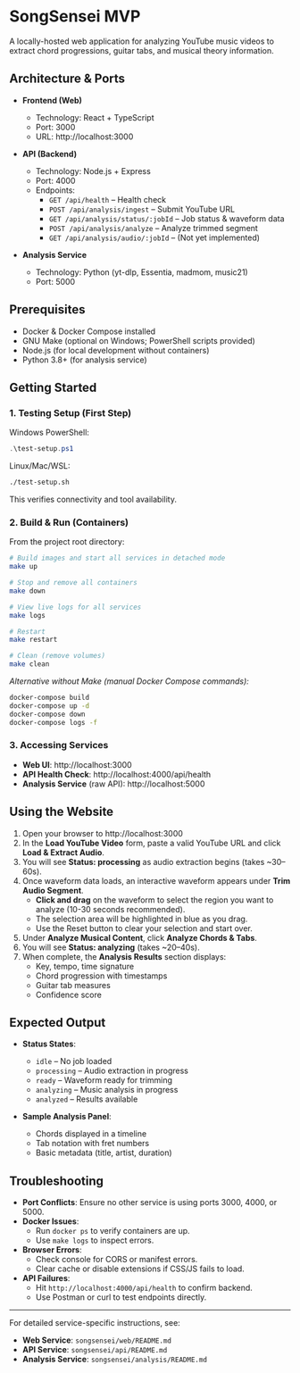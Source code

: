 # SongSensei MVP

A locally-hosted web application for analyzing YouTube music videos to extract chord progressions, guitar tabs, and musical theory information.

## Architecture & Ports

- **Frontend (Web)**  
  - Technology: React + TypeScript  
  - Port: 3000  
  - URL: http://localhost:3000

- **API (Backend)**  
  - Technology: Node.js + Express  
  - Port: 4000  
  - Endpoints:  
    - `GET /api/health` – Health check  
    - `POST /api/analysis/ingest` – Submit YouTube URL  
    - `GET /api/analysis/status/:jobId` – Job status & waveform data  
    - `POST /api/analysis/analyze` – Analyze trimmed segment  
    - `GET /api/analysis/audio/:jobId` – (Not yet implemented)

- **Analysis Service**  
  - Technology: Python (yt-dlp, Essentia, madmom, music21)  
  - Port: 5000  

## Prerequisites

- Docker & Docker Compose installed  
- GNU Make (optional on Windows; PowerShell scripts provided)  
- Node.js (for local development without containers)  
- Python 3.8+ (for analysis service)

## Getting Started

### 1. Testing Setup (First Step)

Windows PowerShell:
```powershell
.\test-setup.ps1
```

Linux/Mac/WSL:
```bash
./test-setup.sh
```

This verifies connectivity and tool availability.

### 2. Build & Run (Containers)

From the project root directory:

```bash
# Build images and start all services in detached mode
make up

# Stop and remove all containers
make down

# View live logs for all services
make logs

# Restart
make restart

# Clean (remove volumes)
make clean
```

_Alternative without Make (manual Docker Compose commands):_

```bash
docker-compose build
docker-compose up -d
docker-compose down
docker-compose logs -f
```

### 3. Accessing Services

- **Web UI**: http://localhost:3000  
- **API Health Check**: http://localhost:4000/api/health  
- **Analysis Service** (raw API): http://localhost:5000

## Using the Website

1. Open your browser to http://localhost:3000  
2. In the **Load YouTube Video** form, paste a valid YouTube URL and click **Load & Extract Audio**.  
3. You will see **Status: processing** as audio extraction begins (takes ~30–60s).  
4. Once waveform data loads, an interactive waveform appears under **Trim Audio Segment**.  
   - **Click and drag** on the waveform to select the region you want to analyze (10-30 seconds recommended).  
   - The selection area will be highlighted in blue as you drag.  
   - Use the Reset button to clear your selection and start over.  
5. Under **Analyze Musical Content**, click **Analyze Chords & Tabs**.  
6. You will see **Status: analyzing** (takes ~20–40s).  
7. When complete, the **Analysis Results** section displays:  
   - Key, tempo, time signature  
   - Chord progression with timestamps  
   - Guitar tab measures  
   - Confidence score

## Expected Output

- **Status States**:  
  - `idle` – No job loaded  
  - `processing` – Audio extraction in progress  
  - `ready` – Waveform ready for trimming  
  - `analyzing` – Music analysis in progress  
  - `analyzed` – Results available

- **Sample Analysis Panel**:  
  - Chords displayed in a timeline  
  - Tab notation with fret numbers  
  - Basic metadata (title, artist, duration)

## Troubleshooting

- **Port Conflicts**: Ensure no other service is using ports 3000, 4000, or 5000.  
- **Docker Issues**:  
  - Run `docker ps` to verify containers are up.  
  - Use `make logs` to inspect errors.  
- **Browser Errors**:  
  - Check console for CORS or manifest errors.  
  - Clear cache or disable extensions if CSS/JS fails to load.  
- **API Failures**:  
  - Hit `http://localhost:4000/api/health` to confirm backend.  
  - Use Postman or curl to test endpoints directly.

---

For detailed service-specific instructions, see:

- **Web Service**: `songsensei/web/README.md`  
- **API Service**: `songsensei/api/README.md`  
- **Analysis Service**: `songsensei/analysis/README.md`
